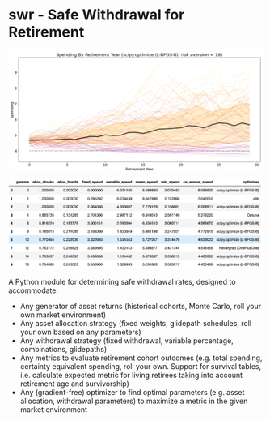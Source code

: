 # swr - Safe Withdrawal for Retirement

![outcome.png](outcome.png)

![optimal_by_gamma_table.png](optimal_by_gamma_table.png)

A Python module for determining safe withdrawal rates, designed to accommodate:

- Any generator of asset returns (historical cohorts, Monte Carlo, roll your own market environment)
- Any asset allocation strategy (fixed weights, glidepath schedules, roll your own based on any parameters)
- Any withdrawal strategy (fixed withdrawal, variable percentage, combinations, glidepaths)
- Any metrics to evaluate retirement cohort outcomes (e.g. total spending, certainty equivalent spending, roll your own. Support for survival tables, i.e. calculate expected metric for living retirees taking into account retirement age and survivorship)
- Any (gradient-free) optimizer to find optimal parameters (e.g. asset allocation, withdrawal parameters) to maximize a metric in the given market environment


